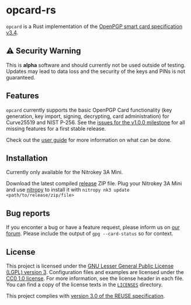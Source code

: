 <!--
Copyright (C) 2022 Nitrokey GmbH
SPDX-License-Identifier: CC0-1.0
-->

# opcard-rs

`opcard` is a Rust implementation of the [OpenPGP smart card specification
v3.4][spec].

[spec]: https://github.com/Nitrokey/openpgp-card/raw/master/OpenPGP%20Card%20Specification%203.4.pdf

## ⚠️ Security Warning

This is **alpha** software and should currently not be used outside of
testing. Updates may lead to data loss and the security of the keys and PINs
is not guaranteed.

## Features

`opcard` currently supports the basic OpenPGP Card functionality (key generation,
key import, signing, decrypting, card administration) for Curve25519 and NIST
P-256. See the [issues for the v1.0.0 milestone][v1.0.0 milestone] for all
missing features for a first stable release.

[v1.0.0 milestone]: https://github.com/Nitrokey/opcard-rs/milestone/2

Check out the [user guide](USAGE.md) for more information on what can be done.

## Installation

Currently only available for the Nitrokey 3A Mini.

Download the latest compiled [release](https://github.com/Nitrokey/opcard-rs/releases) ZIP file.
Plug your Nitrokey 3A Mini and use [nitropy](https://docs.nitrokey.com/software/nitropy/) to install it with 
`nitropy nk3 update <path/to/release/zip/file>`


## Bug reports

If you enconter a bug or have a feature request, please inform us on [our forum](https://support.nitrokey.com/).
Please include the output of `gpg --card-status` so for context.


## License

This project is licensed under the [GNU Lesser General Public License (LGPL)
version 3][LGPL-3.0].  Configuration files and examples are licensed under the
[CC0 1.0 license][CC0-1.0].  For more information, see the license header in
each file.  You can find a copy of the license texts in the
[`LICENSES`](./LICENSES) directory.

[LGPL-3.0]: https://opensource.org/licenses/LGPL-3.0
[CC0-1.0]: https://creativecommons.org/publicdomain/zero/1.0/

This project complies with [version 3.0 of the REUSE specification][reuse].

[reuse]: https://reuse.software/practices/3.0/
